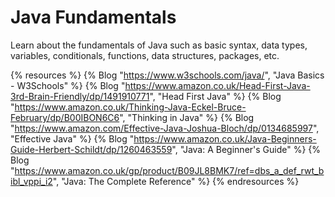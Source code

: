 # Java Fundamentals

Learn about the fundamentals of Java such as basic syntax, data types, variables, conditionals, functions, data structures, packages, etc. 

{% resources %}
  {% Blog "https://www.w3schools.com/java/", "Java Basics - W3Schools" %}
  {% Blog "https://www.amazon.co.uk/Head-First-Java-3rd-Brain-Friendly/dp/1491910771", "Head First Java" %}
  {% Blog "https://www.amazon.co.uk/Thinking-Java-Eckel-Bruce-February/dp/B00IBON6C6", "Thinking in Java" %}
  {% Blog "https://www.amazon.com/Effective-Java-Joshua-Bloch/dp/0134685997", "Effective Java" %}
  {% Blog "https://www.amazon.co.uk/Java-Beginners-Guide-Herbert-Schildt/dp/1260463559", "Java: A Beginner's Guide" %}
  {% Blog "https://www.amazon.co.uk/gp/product/B09JL8BMK7/ref=dbs_a_def_rwt_bibl_vppi_i2", "Java: The Complete Reference" %}
{% endresources %}
